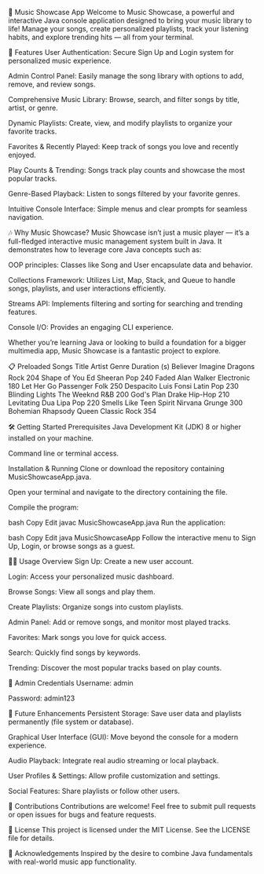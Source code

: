 🎵 Music Showcase App
Welcome to Music Showcase, a powerful and interactive Java console application designed to bring your music library to life! Manage your songs, create personalized playlists, track your listening habits, and explore trending hits — all from your terminal.

🚀 Features
User Authentication: Secure Sign Up and Login system for personalized music experience.

Admin Control Panel: Easily manage the song library with options to add, remove, and review songs.

Comprehensive Music Library: Browse, search, and filter songs by title, artist, or genre.

Dynamic Playlists: Create, view, and modify playlists to organize your favorite tracks.

Favorites & Recently Played: Keep track of songs you love and recently enjoyed.

Play Counts & Trending: Songs track play counts and showcase the most popular tracks.

Genre-Based Playback: Listen to songs filtered by your favorite genres.

Intuitive Console Interface: Simple menus and clear prompts for seamless navigation.

🎶 Why Music Showcase?
Music Showcase isn’t just a music player — it’s a full-fledged interactive music management system built in Java. It demonstrates how to leverage core Java concepts such as:

OOP principles: Classes like Song and User encapsulate data and behavior.

Collections Framework: Utilizes List, Map, Stack, and Queue to handle songs, playlists, and user interactions efficiently.

Streams API: Implements filtering and sorting for searching and trending features.

Console I/O: Provides an engaging CLI experience.

Whether you’re learning Java or looking to build a foundation for a bigger multimedia app, Music Showcase is a fantastic project to explore.

📋 Preloaded Songs
Title	Artist	Genre	Duration (s)
Believer	Imagine Dragons	Rock	204
Shape of You	Ed Sheeran	Pop	240
Faded	Alan Walker	Electronic	180
Let Her Go	Passenger	Folk	250
Despacito	Luis Fonsi	Latin Pop	230
Blinding Lights	The Weeknd	R&B	200
God's Plan	Drake	Hip-Hop	210
Levitating	Dua Lipa	Pop	220
Smells Like Teen Spirit	Nirvana	Grunge	300
Bohemian Rhapsody	Queen	Classic Rock	354

🛠️ Getting Started
Prerequisites
Java Development Kit (JDK) 8 or higher installed on your machine.

Command line or terminal access.

Installation & Running
Clone or download the repository containing MusicShowcaseApp.java.

Open your terminal and navigate to the directory containing the file.

Compile the program:

bash
Copy
Edit
javac MusicShowcaseApp.java
Run the application:

bash
Copy
Edit
java MusicShowcaseApp
Follow the interactive menu to Sign Up, Login, or browse songs as a guest.

👩‍💻 Usage Overview
Sign Up: Create a new user account.

Login: Access your personalized music dashboard.

Browse Songs: View all songs and play them.

Create Playlists: Organize songs into custom playlists.

Admin Panel: Add or remove songs, and monitor most played tracks.

Favorites: Mark songs you love for quick access.

Search: Quickly find songs by keywords.

Trending: Discover the most popular tracks based on play counts.

🔐 Admin Credentials
Username: admin

Password: admin123

🌟 Future Enhancements
Persistent Storage: Save user data and playlists permanently (file system or database).

Graphical User Interface (GUI): Move beyond the console for a modern experience.

Audio Playback: Integrate real audio streaming or local playback.

User Profiles & Settings: Allow profile customization and settings.

Social Features: Share playlists or follow other users.

🤝 Contributions
Contributions are welcome! Feel free to submit pull requests or open issues for bugs and feature requests.

📄 License
This project is licensed under the MIT License. See the LICENSE file for details.

🙏 Acknowledgements
Inspired by the desire to combine Java fundamentals with real-world music app functionality.
